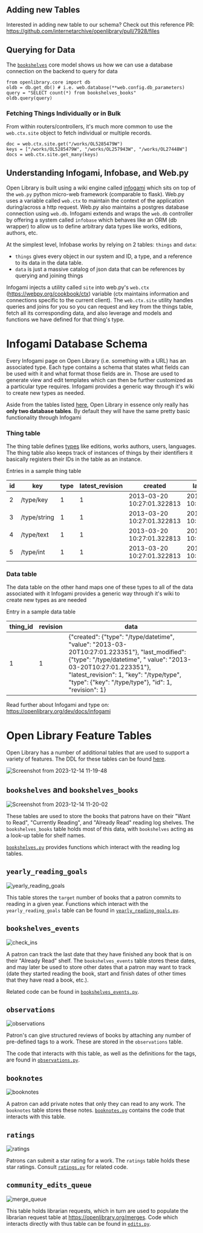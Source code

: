 ## Adding new Tables

Interested in adding new table to our schema? Check out this reference PR: https://github.com/internetarchive/openlibrary/pull/7928/files

## Querying for Data

The [`bookshelves`](https://github.com/internetarchive/openlibrary/blob/master/openlibrary/core/bookshelves.py#L78-L90) core model shows us how we can use a database connection on the backend to query for data

```
from openlibrary.core import db
oldb = db.get_db() # i.e. web.database(**web.config.db_parameters)
query = "SELECT count(*) from bookshelves_books"
oldb.query(query)
```

### Fetching Things Individually or in Bulk

From within routers/controllers, it's much more common to use the `web.ctx.site` object to fetch individual or multiple records.


```
doc = web.ctx.site.get("/works/OL5285479W")
keys = ["/works/OL5285479W", "/works/OL257943W", "/works/OL27448W"]
docs = web.ctx.site.get_many(keys)
```

## Understanding Infogami, Infobase, and Web.py

Open Library is built using a wiki engine called [infogami](https://openlibrary.org/dev/docs/infogami) which sits on top of the
`web.py` python micro-web framework (comparable to flask). Web.py uses a variable called `web.ctx` to maintain the context of the application during/across a http request. Web.py also maintains a postgres database connection using `web.db`. Infogami extends and wraps the `web.db` controller by offering a system called `infobase` which behaves like an ORM (db wrapper) to allow us to define arbitrary data types like works, editions, authors, etc.

At the simplest level, Infobase works by relying on 2 tables: `things` and `data`:
* `things` gives every object in our system and ID, a type, and a reference to its data in the data table.
* `data` is just a massive catalog of json data that can be references by querying and joining things

Infogami injects a utility called `site` into web.py's `web.ctx` (https://webpy.org/cookbook/ctx) variable (ctx maintains information and connections specific to the current client). The `web.ctx.site` utility handles queries and joins for you so you can request and key from the things table, fetch all its corresponding data, and also leverage and models and functions we have defined for that thing's type.

# Infogami Database Schema

Every Infogami page on Open Library (i.e. something with a URL) has an associated type. Each type contains a schema that states what fields can be used with it and what format those fields are in. Those are used to generate view and edit templates which can then be further customized as a particular type requires. Infogami provides a generic way through it's wiki to create new types as needed. 

Aside from the tables listed [here](#open-library-feature-tables), Open Library in essence only really has **only two database tables**. By default they will have the same pretty basic functionality through Infogami

### Thing table
The thing table defines [types](https://openlibrary.org/dev/docs/infogami#anchor5) like editions, works authors, users, languages. The thing table also keeps track of instances of things by their identifiers it basically registers their IDs in the table as an instance.

Entries in a sample thing table 

id       |      key      | type | latest_revision |          created           |       last_modified
---------|---------------|------|-----------------|----------------------------|----------------------------
   2     | /type/key     |    1 |               1 | 2013-03-20 10:27:01.322813 | 2013-03-20 10:27:01.322813
   3     | /type/string  |    1 |               1 | 2013-03-20 10:27:01.322813 | 2013-03-20 10:27:01.322813
   4     | /type/text    |    1 |               1 | 2013-03-20 10:27:01.322813 | 2013-03-20 10:27:01.322813
   5     | /type/int     |    1 |               1 | 2013-03-20 10:27:01.322813 | 2013-03-20 10:27:01.322813

 
### Data table
The data table on the other hand maps one of these types to all of the data associated with it
Infogami provides a generic way through it's wiki to create new types as are needed

Entry in a sample data table

| thing_id 	| revision 	| data                                                                                                                                                                                                                                                                  	|
|----------	|----------	|-----------------------------------------------------------------------------------------------------------------------------------------------------------------------------------------------------------------------------------------------------------------------	|
| 1        	| 1        	| {"created": {"type": "/type/datetime", "value": "2013-03-20T10:27:01.223351"}, "last_modified": {"type": "/type/datetime", " value": "2013-03-20T10:27:01.223351"}, "latest_revision": 1, "key": "/type/type", "type": {"key": "/type/type"}, "id": 1, "revision": 1} 	|



Read further about Infogami and type on: https://openlibrary.org/dev/docs/infogami

# Open Library Feature Tables

Open Library has a number of additional tables that are used to support a variety of features.  The DDL for these tables can be found [here](https://github.com/internetarchive/openlibrary/blob/master/openlibrary/core/schema.sql).

![Screenshot from 2023-12-14 11-19-48](https://github.com/internetarchive/openlibrary/assets/28732543/9542a554-8d6c-4d78-ad7d-c41845ec9af8)

## `bookshelves` and `bookshelves_books`

![Screenshot from 2023-12-14 11-20-02](https://github.com/internetarchive/openlibrary/assets/28732543/2c9f654a-d926-4faf-9db0-499fcc0bf6ae)

These tables are used to store the books that patrons have on their "Want to Read", "Currently Reading", and "Already Read" reading log shelves.  The `bookshelves_books` table holds most of this data, with `bookshelves` acting as a look-up table for shelf names.

[`bookshelves.py`](https://github.com/internetarchive/openlibrary/blob/master/openlibrary/core/bookshelves.py) provides functions which interact with the reading log tables.

## `yearly_reading_goals`

![yearly_reading_goals](https://github.com/internetarchive/openlibrary/assets/28732543/51a29f03-25fd-4286-8423-23ae3c8dba1d)

This table stores the `target` number of books that a patron commits to reading in a given year.  Functions which interact with the `yearly_reading_goals` table can be found in [`yearly_reading_goals.py`](https://github.com/internetarchive/openlibrary/blob/master/openlibrary/core/yearly_reading_goals.py).

## `bookshelves_events`

![check_ins](https://github.com/internetarchive/openlibrary/assets/28732543/38fdd1e8-07ce-445b-9ca8-2621b54e00e3)

A patron can track the last date that they have finished any book that is on their "Already Read" shelf.  The `bookshelves_events` table stores these dates, and may later be used to store other dates that a patron may want to track (date they started reading the book, start and finish dates of other times that they have read a book, etc.).

Related code can be found in [`bookshelves_events.py`](https://github.com/internetarchive/openlibrary/blob/master/openlibrary/core/bookshelves_events.py).

## `observations`

![observations](https://github.com/internetarchive/openlibrary/assets/28732543/8a1fcfb1-30df-4f58-99f3-a0efb757b09a)

Patron's can give structured reviews of books by attaching any number of pre-defined tags to a work.  These are stored in the `observations` table.

The code that interacts with this table, as well as the definitions for the tags, are found in [`observations.py`](https://github.com/internetarchive/openlibrary/blob/master/openlibrary/core/observations.py).

## `booknotes`

![booknotes](https://github.com/internetarchive/openlibrary/assets/28732543/41986736-6fdc-4bb6-9bbf-1544fa4ff60e)

A patron can add private notes that only they can read to any work.  The `booknotes` table stores these notes.  [`booknotes.py`](https://github.com/internetarchive/openlibrary/blob/master/openlibrary/core/booknotes.py) contains the code that interacts with this table.

## `ratings`

![ratings](https://github.com/internetarchive/openlibrary/assets/28732543/9f9f000c-9cdc-4aa7-a022-bd4c1855266b)

Patrons can submit a star rating for a work.  The `ratings` table holds these star ratings.  Consult [`ratings.py`](https://github.com/internetarchive/openlibrary/blob/master/openlibrary/core/ratings.py) for related code.

## `community_edits_queue`

![merge_queue](https://github.com/internetarchive/openlibrary/assets/28732543/9dc1c072-176d-4f54-96b4-3b2ea582a744)

This table holds librarian requests, which in turn are used to populate the librarian request table at https://openlibrary.org/merges.  Code which interacts directly with thus table can be found in [`edits.py`](https://github.com/internetarchive/openlibrary/blob/master/openlibrary/core/edits.py).

